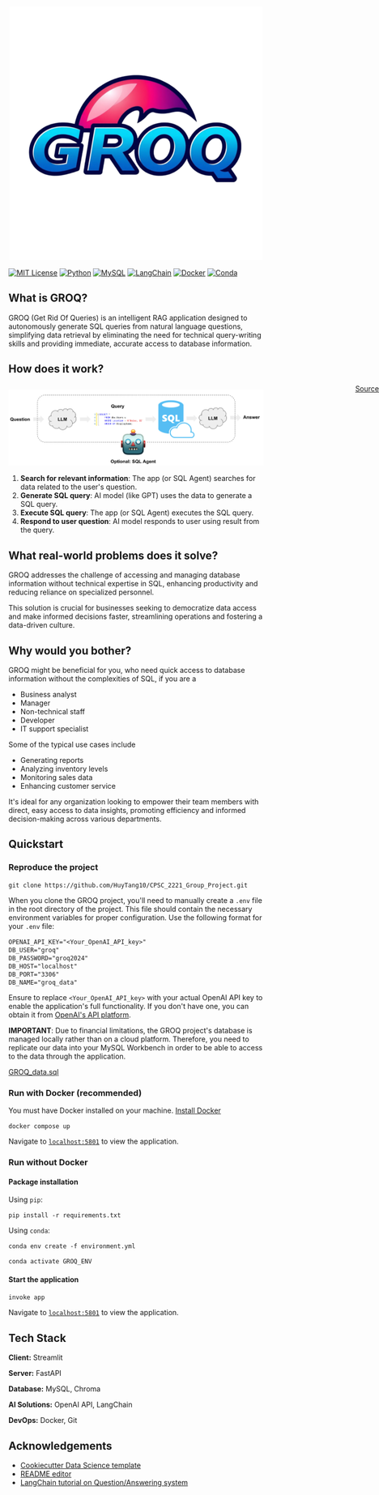 <div align="center">
  <img alt="GROQ Logo" src="src/assets/GROQ Logo.png">
</div>

[![MIT License](https://img.shields.io/badge/License-MIT-green.svg?style=flat)](https://github.com/LTangData/GROQ/blob/main/LICENSE.md)
[![Python](https://img.shields.io/badge/python-3.11.9-blue?style=flat&logo=python&logoColor=%233776AB&logoSize=auto)](https://www.python.org/downloads/release/python-3119/)
[![MySQL](https://img.shields.io/badge/mysql-8.0.35-blue?style=flat&logo=mysql&logoColor=%234479A1&logoSize=auto)](https://www.mysql.com/)
[![LangChain](https://img.shields.io/badge/langchain-0.2.16-blue?style=flat&logo=langchain&logoColor=%231C3C3C&logoSize=auto)](https://www.langchain.com/)
[![Docker](https://img.shields.io/badge/Docker-available-blue?style=flat&logo=docker&logoColor=%232496ED&logoSize=auto)](https://www.docker.com/)
[![Conda](https://img.shields.io/badge/conda-supported-blue?style=flat&logo=anaconda&logoColor=%2344A833&logoSize=auto)](https://anaconda.org/anaconda/conda)

## What is GROQ?

GROQ (Get Rid Of Queries) is an intelligent RAG application designed to autonomously generate SQL queries from natural language questions, simplifying data retrieval by eliminating the need for technical query-writing skills and providing immediate, accurate access to database information.

## How does it work?

<a href="https://python.langchain.com/v0.1/docs/use_cases/sql/quickstart/" style="position: absolute; right: 0;">Source</a>

<img alt="GROQ architecture" src="src/assets/Architecture.png" style="margin-top: 10px;">

1. **Search for relevant information**: The app (or SQL Agent) searches for data related to the user's question.
2. **Generate SQL query**: AI model (like GPT) uses the data to generate a SQL query.
3. **Execute SQL query**: The app (or SQL Agent) executes the SQL query.
3. **Respond to user question**: AI model responds to user using result from the query.

## What real-world problems does it solve?

GROQ addresses the challenge of accessing and managing database information without technical expertise in SQL, enhancing productivity and reducing reliance on specialized personnel. 

This solution is crucial for businesses seeking to democratize data access and make informed decisions faster, streamlining operations and fostering a data-driven culture.

## Why would you bother?

GROQ might be beneficial for you, who need quick access to database information without the complexities of SQL, if you are a
- Business analyst
- Manager
- Non-technical staff
- Developer
- IT support specialist

Some of the typical use cases include
- Generating reports
- Analyzing inventory levels
- Monitoring sales data
- Enhancing customer service

It's ideal for any organization looking to empower their team members with direct, easy access to data insights, promoting efficiency and informed decision-making across various departments.

## Quickstart

### Reproduce the project

```
git clone https://github.com/HuyTang10/CPSC_2221_Group_Project.git
```

When you clone the GROQ project, you'll need to manually create a `.env` file in the root directory of the project. This file should contain the necessary environment variables for proper configuration. Use the following format for your `.env` file:

```
OPENAI_API_KEY="<Your_OpenAI_API_key>"
DB_USER="groq"
DB_PASSWORD="groq2024"
DB_HOST="localhost"
DB_PORT="3306"
DB_NAME="groq_data"
```

Ensure to replace `<Your_OpenAI_API_key>` with your actual OpenAI API key to enable the application's full functionality. If you don't have one, you can obtain it from [OpenAI's API platform](https://platform.openai.com/api-keys).

**IMPORTANT**: Due to financial limitations, the GROQ project's database is managed locally rather than on a cloud platform. Therefore, you need to replicate our data into your MySQL Workbench in order to be able to access to the data through the application.

[GROQ_data.sql](https://www.dropbox.com/scl/fi/n8bdx1rg1oi95j37qw66q/GROQ_data.sql?rlkey=st4yab2fzwfxkakcldz4mjkwi&st=jvmpsz12&dl=0)

### Run with Docker (recommended)

You must have Docker installed on your machine. [Install Docker](https://docs.docker.com/get-docker/)

```
docker compose up
```

Navigate to [`localhost:5801`](http://localhost:8501/) to view the application.

### Run without Docker

#### Package installation

Using `pip`:

```
pip install -r requirements.txt
```

Using `conda`:

```
conda env create -f environment.yml
```

```
conda activate GROQ_ENV
```

#### Start the application

```
invoke app
```

Navigate to [`localhost:5801`](http://localhost:8501/) to view the application.

## Tech Stack

**Client:** Streamlit

**Server:** FastAPI

**Database:** MySQL, Chroma

**AI Solutions:** OpenAI API, LangChain

**DevOps:** Docker, Git

## Acknowledgements

 - [Cookiecutter Data Science template](https://cookiecutter-data-science.drivendata.org/)
 - [README editor](https://readme.so/)
 - [LangChain tutorial on Question/Answering system](https://python.langchain.com/docs/tutorials/sql_qa/)

